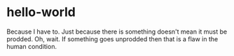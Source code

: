 # hello-world
Because I have to.
Just because there is something doesn't mean it must be prodded. Oh, wait. If something goes unprodded then that is a flaw in the human condition.

